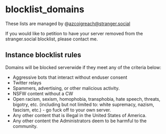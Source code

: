 # blocklist_domains

These lists are managed by @azcoigreach@stranger.social

If you would like to petition to have your server removed from the stranger.social blocklist, please contact me.

## Instance blocklist rules

Domains will be blocked serverwide if they meet any of the criteria below:

* Aggressive bots that interact without enduser consent
* Twitter relays
* Spammers, advertising, or other malicious activity.
* NSFW content without a CW
* Open racism, sexism, homophobia, transphobia, hate speech, threats, bigotry, etc. (including but not limited to: white supremacy, nazism, fascism, etc.) - go fuck off to your own server.
* Any other content that is illegal in the United States of America.
* Any other content the Administrators deem to be harmful to the community.